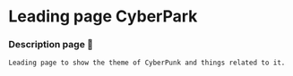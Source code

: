 # Leading page CyberPark

### Description page 🤔 

```
Leading page to show the theme of CyberPunk and things related to it.
```